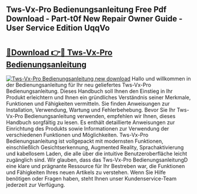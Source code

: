 ## Tws-Vx-Pro Bedienungsanleitung Free Pdf Download - Part-t0f New Repair Owner Guide - User Service Edition UqqVo

# <h2><a href="http://df46w3.blite.top/?on=Tws-Vx-Pro+Bedienungsanleitung">🔗Download 👉🔴 Tws-Vx-Pro Bedienungsanleitung</a></h2>

[![Tws-Vx-Pro Bedienungsanleitung new download](https://i.imgur.com/lujVjoI.png)](http://df46w3.blite.top/?on=Tws-Vx-Pro+Bedienungsanleitung)
Hallo und willkommen in der Bedienungsanleitung für Ihr neu geliefertes Tws-Vx-Pro Bedienungsanleitung. Dieses Handbuch soll Ihnen den Einstieg in Ihr Produkt erleichtern und Ihnen ein gründliches Verständnis seiner Merkmale, Funktionen und Fähigkeiten vermitteln. Sie finden Anweisungen zur Installation, Verwendung, Wartung und Fehlerbehebung. Bevor Sie Ihr Tws-Vx-Pro Bedienungsanleitung verwenden, empfehlen wir Ihnen, dieses Handbuch sorgfältig zu lesen. Es enthält detaillierte Anweisungen zur Einrichtung des Produkts sowie Informationen zur Verwendung der verschiedenen Funktionen und Möglichkeiten. Tws-Vx-Pro Bedienungsanleitung ist vollgepackt mit modernsten Funktionen, einschließlich Gesichtserkennung, Augmented Reality, Sprachaktivierung und kabellosem Laden, die alle über die intuitive Benutzeroberfläche leicht zugänglich sind. Wir glauben, dass das Tws-Vx-Pro BedienungsanleitungD eine klare und prägnante Ressource für Ihr Bestreben war, die Funktionen und Fähigkeiten Ihres neuen Artikels zu verstehen. Wenn Sie Hilfe benötigen oder Fragen haben, steht Ihnen unser Kundenservice-Team jederzeit zur Verfügung.
